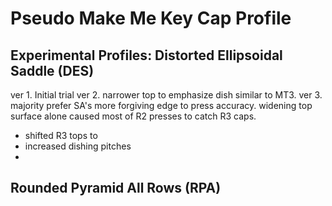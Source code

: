 # Pseudo Make Me Key Cap Profile


## Experimental Profiles: Distorted Ellipsoidal Saddle (DES)
ver 1. Initial trial
ver 2. narrower top to emphasize dish similar to MT3.
ver 3. majority prefer SA's more forgiving edge to press accuracy.
 widening top surface alone caused most of R2 presses to catch R3 caps.
 * shifted R3 tops to
 * increased dishing pitches
 *







## Rounded Pyramid All Rows (RPA)
